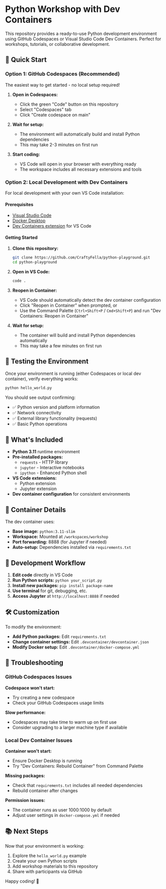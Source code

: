 # Python Workshop with Dev Containers

This repository provides a ready-to-use Python development environment using GitHub Codespaces or Visual Studio Code Dev Containers. Perfect for workshops, tutorials, or collaborative development.

## 🚀 Quick Start

### Option 1: GitHub Codespaces (Recommended)

The easiest way to get started - no local setup required!

1. **Open in Codespaces:**
   - Click the green "Code" button on this repository
   - Select "Codespaces" tab
   - Click "Create codespace on main"

2. **Wait for setup:**
   - The environment will automatically build and install Python dependencies
   - This may take 2-3 minutes on first run

3. **Start coding:**
   - VS Code will open in your browser with everything ready
   - The workspace includes all necessary extensions and tools

### Option 2: Local Development with Dev Containers

For local development with your own VS Code installation:

#### Prerequisites

- [Visual Studio Code](https://code.visualstudio.com/)
- [Docker Desktop](https://www.docker.com/products/docker-desktop/)
- [Dev Containers extension](https://marketplace.visualstudio.com/items?itemName=ms-vscode-remote.remote-containers) for VS Code

#### Getting Started

1. **Clone this repository:**
   ```bash
   git clone https://github.com/CraftyFella/python-playground.git
   cd python-playground
   ```

2. **Open in VS Code:**
   ```bash
   code .
   ```

3. **Reopen in Container:**
   - VS Code should automatically detect the dev container configuration
   - Click "Reopen in Container" when prompted, or
   - Use the Command Palette (`Ctrl+Shift+P` / `Cmd+Shift+P`) and run "Dev Containers: Reopen in Container"

4. **Wait for setup:**
   - The container will build and install Python dependencies automatically
   - This may take a few minutes on first run

## 🧪 Testing the Environment

Once your environment is running (either Codespaces or local dev container), verify everything works:

```bash
python hello_world.py
```

You should see output confirming:
- ✅ Python version and platform information
- ✅ Network connectivity
- ✅ External library functionality (requests)
- ✅ Basic Python operations

## 📁 What's Included

- **Python 3.11** runtime environment
- **Pre-installed packages:**
  - `requests` - HTTP library
  - `jupyter` - Interactive notebooks
  - `ipython` - Enhanced Python shell
- **VS Code extensions:**
  - Python extension
  - Jupyter extension
- **Dev container configuration** for consistent environments

## 🔧 Container Details

The dev container uses:
- **Base image:** `python:3.11-slim`
- **Workspace:** Mounted at `/workspaces/workshop`
- **Port forwarding:** 8888 (for Jupyter if needed)
- **Auto-setup:** Dependencies installed via `requirements.txt`

## 📝 Development Workflow

1. **Edit code** directly in VS Code
2. **Run Python scripts:** `python your_script.py`
3. **Install new packages:** `pip install package-name`
4. **Use terminal** for git, debugging, etc.
5. **Access Jupyter** at `http://localhost:8888` if needed

## 🛠 Customization

To modify the environment:

- **Add Python packages:** Edit `requirements.txt`
- **Change container settings:** Edit `.devcontainer/devcontainer.json`
- **Modify Docker setup:** Edit `.devcontainer/docker-compose.yml`

## 🐛 Troubleshooting

### GitHub Codespaces Issues

**Codespace won't start:**
- Try creating a new codespace
- Check your GitHub Codespaces usage limits

**Slow performance:**
- Codespaces may take time to warm up on first use
- Consider upgrading to a larger machine type if available

### Local Dev Container Issues

**Container won't start:**
- Ensure Docker Desktop is running
- Try "Dev Containers: Rebuild Container" from Command Palette

**Missing packages:**
- Check that `requirements.txt` includes all needed dependencies
- Rebuild container after changes

**Permission issues:**
- The container runs as user 1000:1000 by default
- Adjust user settings in `docker-compose.yml` if needed

## 📚 Next Steps

Now that your environment is working:
1. Explore the `hello_world.py` example
2. Create your own Python scripts
3. Add workshop materials to this repository
4. Share with participants via GitHub

Happy coding! 🎉